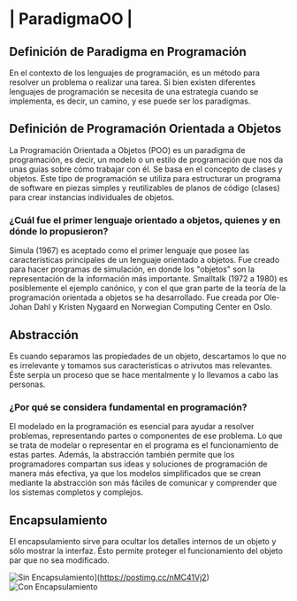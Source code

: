 # **| ParadigmaOO |**

## **Definición de Paradigma en Programación**
En el contexto de los lenguajes de programación, es un método para resolver un problema o realizar una tarea. Si bien existen diferentes lenguajes de programación se necesita de una estrategia cuando se implementa, es decir, un camino, y ese puede ser los paradigmas.

## **Definición de Programación Orientada a Objetos**
La Programación Orientada a Objetos (POO) es un paradigma de programación, es decir, un modelo o un estilo de programación que nos da unas guías sobre cómo trabajar con él. Se basa en el concepto de clases y objetos. Este tipo de programación se utiliza para estructurar un programa de software en piezas simples y reutilizables de planos de código (clases) para crear instancias individuales de objetos. 
### **¿Cuál fue el primer lenguaje orientado a objetos, quienes y en dónde lo propusieron?** 
Simula (1967) es aceptado como el primer lenguaje que posee las características principales de un lenguaje orientado a objetos. Fue creado para hacer programas de simulación, en donde los "objetos" son la representación de la información más importante. Smalltalk (1972 a 1980) es posiblemente el ejemplo canónico, y con el que gran parte de la teoría de la programación orientada a objetos se ha desarrollado. Fue creada por Ole-Johan Dahl y Kristen Nygaard en Norwegian Computing Center en Oslo.

## **Abstracción**
Es cuando separamos las propiedades de un objeto, descartamos lo que no es irrelevante y tomamos sus caracteristicas o atrivutos mas relevantes. Éste serpia un proceso que se hace mentalmente y lo llevamos a cabo las personas.
### **¿Por qué se considera fundamental en programación?**
El modelado en la programación es esencial para ayudar a resolver problemas, representando partes o componentes de ese problema. Lo que se trata de modelar o representar en el programa es el funcionamiento de estas partes. Además, la abstracción también permite que los programadores compartan sus ideas y soluciones de programación de manera más efectiva, ya que los modelos simplificados que se crean mediante la abstracción son más fáciles de comunicar y comprender que los sistemas completos y complejos.

## Encapsulamiento
El encapsulamiento sirve para ocultar los detalles internos de un objeto y sólo mostrar la interfaz. Ésto permite proteger el funcionamiento del objeto par que no sea modificado.

![Sin Encapsulamiento](https://i.postimg.cc/MZY9qvzC/iphone.jpg)](https://postimg.cc/nMC41Vj2)
![Con Encapsulamiento](https://thumbs.dreamstime.com/z/apple-iphone-totalmente-abierto-dentro-del-ver-los-componentes-y-el-funcionamiento-de-este-incre%C3%ADble-tel%C3%A9fono-m%C3%B3vil-esta-imagen-212839872.jpg)
